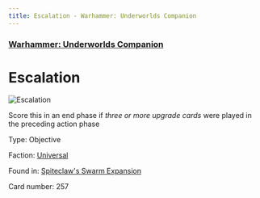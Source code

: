 ```yaml
---
title: Escalation - Warhammer: Underworlds Companion
---
```


### [Warhammer: Underworlds Companion](https://guidokessels.github.io/wh-underworlds)

  

# Escalation

![Escalation](https://warhammerunderworlds.com/wp-content/uploads/sites/6/2018/02/257_ENG.png)

Score this in an end phase if <i>three or more upgrade cards</i> were played in the preceding action phase

Type: Objective

Faction: [Universal](https://guidokessels.github.io/wh-underworlds/factions/universal)

Found in: [Spiteclaw's Swarm Expansion](https://guidokessels.github.io/wh-underworlds/locations/spiteclaws-swarm-expansion)

Card number: 257
